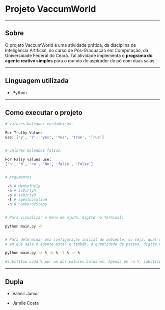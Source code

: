 # Projeto VaccumWorld

---

## Sobre

 O projeto VaccumWorld é uma atividade prática, da disciplina de Inteligência Artificial, do curso de Pós-Graduação em Computação, da Universidade Federal do Ceará. Tal atividade implementa o **programa do agente reativo simples** para o mundo do aspirador de pó com duas salas. 

---

## Linguagem utilizada 

- Python

---

## Como executar o projeto


```bash
# valores boleanos verdadeiros: 

For Truthy Values
use: ['y', 'Y', 'yes', 'Yes', 'true', 'True'] 


# valores boleanos falsos:

For Falsy values use:
['n', 'N', 'no', 'No', 'false', 'False']


# Argumentos

 -h # MenuofHelp
 -a # isDirtyA
 -b # isDirtyB
 -l # agentLocation
 -n # numberofSteps


# Para vizualizar o menu de ajuda, digite no terminal:

python main.py -h


# Para determinar uma configuração inicial do ambiente, ou seja, qual sala está suja; 
# em que sala o agente está; e também, a quantidade de passos, digite no terminal:

python main.py -a % -b % -l % -n % 

#substitua cada % por um dos valores boleanos. Apenas em -n %, substitua % por um número inteiro.

```

---
## Dupla

- Valmir Júnior

- Jamile Costa


